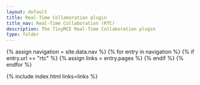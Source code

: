 ```yaml
---
layout: default
title: Real-Time Collaboration plugin
title_nav: Real-Time Collaboration (RTC)
description: The TinyMCE Real-Time Collaboration plugin
type: folder
---
```

{% assign navigation = site.data.nav %}
{% for entry in navigation %}
  {% if entry.url == "rtc" %}
    {% assign links = entry.pages %}
  {% endif %}
{% endfor %}

{% include index.html links=links %}

